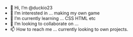 - 👋 Hi, I’m @duckio23
- 👀 I’m interested in ... making my own game
- 🌱 I’m currently learning ... CSS HTML etc
- 💞️ I’m looking to collaborate on ...
- 📫 How to reach me ... currently looking to own projects.

<!---
duckio23/duckio23 is a ✨ special ✨ repository because its `README.md` (this file) appears on your GitHub profile.
You can click the Preview link to take a look at your changes.
--->
